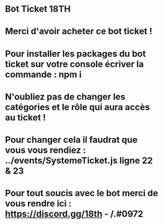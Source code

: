 # Bot Ticket 18TH 
# Merci d'avoir acheter ce bot ticket !
# Pour installer les packages du bot ticket sur votre console écriver la commande : npm i
# N'oubliez pas de changer les catégories et le rôle qui aura accès au ticket !
# Pour changer cela il faudrat que vous vous rendiez : ../events/SystemeTicket.js ligne 22 & 23
# Pour tout soucis avec le bot merci de vous rendre ici : https://discord.gg/18th - /.#0972

